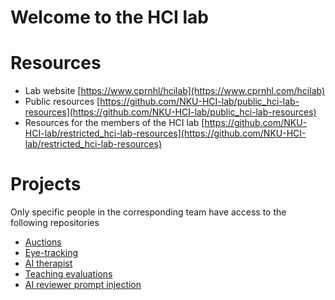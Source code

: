 # Welcome to the HCI lab


# Resources
- Lab website [https://www.cprnhl/hcilab](https://www.cprnhl.com/hcilab)
- Public resources [https://github.com/NKU-HCI-lab/public_hci-lab-resources](https://github.com/NKU-HCI-lab/public_hci-lab-resources)
- Resources for the members of the HCI lab [https://github.com/NKU-HCI-lab/restricted_hci-lab-resources](https://github.com/NKU-HCI-lab/restricted_hci-lab-resources)

# Projects
Only specific people in the corresponding team have access to the following repositories
- [Auctions](https://github.com/NKU-HCI-lab/auctions)
- [Eye-tracking](https://github.com/NKU-HCI-lab/eyetracking)
- [AI therapist](https://github.com/NKU-HCI-lab/aitherapist)
- [Teaching evaluations](https://github.com/NKU-HCI-lab/teachevals)
- [AI reviewer prompt injection](https://github.com/NKU-HCI-lab/AI-reviewer-prompt-injection)
